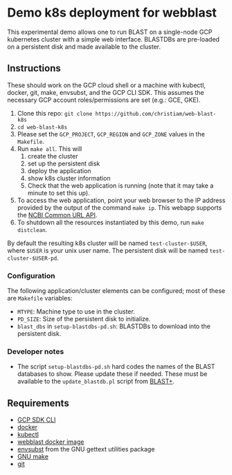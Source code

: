 # Demo k8s deployment for webblast

This experimental demo allows one to run BLAST on a single-node GCP kubernetes cluster with a simple web
interface. BLASTDBs are pre-loaded on a persistent disk and made available to
the cluster.

## Instructions

These should work on the GCP cloud shell or a machine with kubectl, docker,
git, make, envsubst, and the GCP CLI SDK. This assumes the necessary GCP
account roles/permissions are set (e.g.: GCE, GKE).

1. Clone this repo: `git clone https://github.com/christiam/web-blast-k8s`
1. `cd web-blast-k8s`
1.  Please set the `GCP_PROJECT`, `GCP_REGION` and `GCP_ZONE` values in the
`Makefile`.
1. Run `make all`. This will
   1. create the cluster
   1. set up the persistent disk
   1. deploy the application
   1. show k8s cluster information
   1. Check that the web application is running (note that it may take a
      minute to set this up).
1. To access the web application, point your web browser to the IP address provided
by the output of the command `make ip`. This webapp supports the [NCBI Common
URL API](https://ncbi.github.io/blast-cloud/dev/api.html).
1. To shutdown all the resources instantiated by this demo, run `make distclean`.

By default the resulting k8s cluster will be named `test-cluster-$USER`, where `$USER` is
your unix user name. The persistent disk will be named `test-cluster-$USER-pd`.

### Configuration

The following application/cluster elements can be configured; most of these are `Makefile` variables:

* `MTYPE`: Machine type to use in the cluster.
* `PD_SIZE`: Size of the persistent disk to initialize.
* `blast_dbs` in `setup-blastdbs-pd.sh`: BLASTDBs to download into the
  persistent disk.

### Developer notes

* The script `setup-blastdbs-pd.sh` hard codes the names of the BLAST
  databases to show. Please update these if needed. These must be available to
  the `update_blastdb.pl` script from
  [BLAST+](https://blast.ncbi.nlm.nih.gov/Blast.cgi?PAGE_TYPE=BlastDocs&DOC_TYPE=Download).

## Requirements

* [GCP SDK CLI](https://cloud.google.com/sdk)
* [docker](https://docs.docker.com/install/)
* [kubectl](https://kubernetes.io/docs/tasks/tools/install-kubectl/)
* [webblast docker image](https://hub.docker.com/repository/docker/christiam/webblast)
* [envsubst](https://www.gnu.org/software/gettext/manual/html_node/envsubst-Invocation.html) from the GNU gettext utilities package
* [GNU make](https://www.gnu.org/software/make/)
* [git](https://git-scm.com/)

